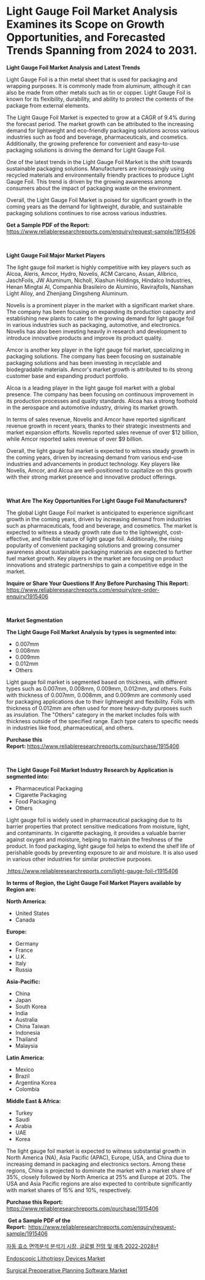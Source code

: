 <p><h1>Light Gauge Foil Market Analysis Examines its Scope on Growth Opportunities, and Forecasted Trends Spanning from 2024 to 2031.</h1></p><p><strong>Light Gauge Foil Market Analysis and Latest Trends</strong></p>
<p><p>Light Gauge Foil is a thin metal sheet that is used for packaging and wrapping purposes. It is commonly made from aluminum, although it can also be made from other metals such as tin or copper. Light Gauge Foil is known for its flexibility, durability, and ability to protect the contents of the package from external elements.</p><p>The Light Gauge Foil Market is expected to grow at a CAGR of 9.4% during the forecast period. The market growth can be attributed to the increasing demand for lightweight and eco-friendly packaging solutions across various industries such as food and beverage, pharmaceuticals, and cosmetics. Additionally, the growing preference for convenient and easy-to-use packaging solutions is driving the demand for Light Gauge Foil.</p><p>One of the latest trends in the Light Gauge Foil Market is the shift towards sustainable packaging solutions. Manufacturers are increasingly using recycled materials and environmentally friendly practices to produce Light Gauge Foil. This trend is driven by the growing awareness among consumers about the impact of packaging waste on the environment.</p><p>Overall, the Light Gauge Foil Market is poised for significant growth in the coming years as the demand for lightweight, durable, and sustainable packaging solutions continues to rise across various industries.</p></p>
<p><strong>Get a Sample PDF of the Report:&nbsp;</strong> <a href="https://www.reliableresearchreports.com/enquiry/request-sample/1915406">https://www.reliableresearchreports.com/enquiry/request-sample/1915406</a></p>
<p>&nbsp;</p>
<p><strong>Light Gauge Foil Major Market Players</strong></p>
<p><p>The light gauge foil market is highly competitive with key players such as Alcoa, Aleris, Amcor, Hydro, Novelis, ACM Carcano, Assan, Alibrico, JaschFoils, JW Aluminum, Nicholl, Xiashun Holdings, Hindalco Industries, Henan Mingtai Al, Companhia Brasileiro de Aluminio, Ravirajfoils, Nanshan Light Alloy, and Zhenjiang Dingsheng Aluminum.</p><p>Novelis is a prominent player in the market with a significant market share. The company has been focusing on expanding its production capacity and establishing new plants to cater to the growing demand for light gauge foil in various industries such as packaging, automotive, and electronics. Novelis has also been investing heavily in research and development to introduce innovative products and improve its product quality.</p><p>Amcor is another key player in the light gauge foil market, specializing in packaging solutions. The company has been focusing on sustainable packaging solutions and has been investing in recyclable and biodegradable materials. Amcor's market growth is attributed to its strong customer base and expanding product portfolio.</p><p>Alcoa is a leading player in the light gauge foil market with a global presence. The company has been focusing on continuous improvement in its production processes and quality standards. Alcoa has a strong foothold in the aerospace and automotive industry, driving its market growth.</p><p>In terms of sales revenue, Novelis and Amcor have reported significant revenue growth in recent years, thanks to their strategic investments and market expansion efforts. Novelis reported sales revenue of over $12 billion, while Amcor reported sales revenue of over $9 billion.</p><p>Overall, the light gauge foil market is expected to witness steady growth in the coming years, driven by increasing demand from various end-use industries and advancements in product technology. Key players like Novelis, Amcor, and Alcoa are well-positioned to capitalize on this growth with their strong market presence and innovative product offerings.</p></p>
<p>&nbsp;</p>
<p><strong>What Are The Key Opportunities For Light Gauge Foil Manufacturers?</strong></p>
<p><p>The global Light Gauge Foil market is anticipated to experience significant growth in the coming years, driven by increasing demand from industries such as pharmaceuticals, food and beverage, and cosmetics. The market is expected to witness a steady growth rate due to the lightweight, cost-effective, and flexible nature of light gauge foil. Additionally, the rising popularity of convenient packaging solutions and growing consumer awareness about sustainable packaging materials are expected to further fuel market growth. Key players in the market are focusing on product innovations and strategic partnerships to gain a competitive edge in the market.</p></p>
<p><strong>Inquire or Share Your Questions If Any Before Purchasing This Report:</strong> <a href="https://www.reliableresearchreports.com/enquiry/pre-order-enquiry/1915406">https://www.reliableresearchreports.com/enquiry/pre-order-enquiry/1915406</a></p>
<p>&nbsp;</p>
<p><strong>Market Segmentation</strong></p>
<p><strong>The Light Gauge Foil Market Analysis by types is segmented into:</strong></p>
<p><ul><li>0.007mm</li><li>0.008mm</li><li>0.009mm</li><li>0.012mm</li><li>Others</li></ul></p>
<p><p>Light gauge foil market is segmented based on thickness, with different types such as 0.007mm, 0.008mm, 0.009mm, 0.012mm, and others. Foils with thickness of 0.007mm, 0.008mm, and 0.009mm are commonly used for packaging applications due to their lightweight and flexibility. Foils with thickness of 0.012mm are often used for more heavy-duty purposes such as insulation. The "Others" category in the market includes foils with thickness outside of the specified range. Each type caters to specific needs in industries like food, pharmaceutical, and others.</p></p>
<p><strong>Purchase this Report:&nbsp;</strong><a href="https://www.reliableresearchreports.com/purchase/1915406">https://www.reliableresearchreports.com/purchase/1915406</a></p>
<p>&nbsp;</p>
<p><strong>The Light Gauge Foil Market Industry Research by Application is segmented into:</strong></p>
<p><ul><li>Pharmaceutical Packaging</li><li>Cigarette Packaging</li><li>Food Packaging</li><li>Others</li></ul></p>
<p><p>Light gauge foil is widely used in pharmaceutical packaging due to its barrier properties that protect sensitive medications from moisture, light, and contaminants. In cigarette packaging, it provides a valuable barrier against oxygen and moisture, helping to maintain the freshness of the product. In food packaging, light gauge foil helps to extend the shelf life of perishable goods by preventing exposure to air and moisture. It is also used in various other industries for similar protective purposes.</p></p>
<p><a href="https://www.reliableresearchreports.com/light-gauge-foil-r1915406">&nbsp;https://www.reliableresearchreports.com/light-gauge-foil-r1915406</a></p>
<p><strong>In terms of Region, the Light Gauge Foil Market Players available by Region are:</strong></p>
<p>
    <p> <strong> North America: </strong>
        <ul>
            <li>United States</li>
            <li>Canada</li>
        </ul>
        </p> 
    <p> <strong> Europe: </strong>
        <ul>
            <li>Germany</li>
            <li>France</li>
            <li>U.K.</li>
            <li>Italy</li>
            <li>Russia</li>
        </ul>
        </p> 
    <p> <strong> Asia-Pacific: </strong>
        <ul>
            <li>China</li>
            <li>Japan</li>
            <li>South Korea</li>
            <li>India</li>
            <li>Australia</li>
            <li>China Taiwan</li>
            <li>Indonesia</li>
            <li>Thailand</li>
            <li>Malaysia</li>
        </ul>
        </p> 
    <p> <strong> Latin America: </strong>
        <ul>
            <li>Mexico</li>
            <li>Brazil</li>
            <li>Argentina Korea</li>
            <li>Colombia</li>
        </ul>
        </p> 
    <p> <strong> Middle East & Africa: </strong>
        <ul>
            <li>Turkey</li>
            <li>Saudi</li>
            <li>Arabia</li>
            <li>UAE</li>
            <li>Korea</li>
        </ul>
    </p>
    </p>
<p><p>The light gauge foil market is expected to witness substantial growth in North America (NA), Asia Pacific (APAC), Europe, USA, and China due to increasing demand in packaging and electronics sectors. Among these regions, China is projected to dominate the market with a market share of 35%, closely followed by North America at 25% and Europe at 20%. The USA and Asia Pacific regions are also expected to contribute significantly with market shares of 15% and 10%, respectively.</p></p>
<p><strong>Purchase this Report: </strong><a href="https://www.reliableresearchreports.com/purchase/1915406">https://www.reliableresearchreports.com/purchase/1915406</a></p>
<p>&nbsp;<strong>Get a Sample PDF of the Report:&nbsp;&nbsp;</strong><a href="https://www.reliableresearchreports.com/enquiry/request-sample/1915406">https://www.reliableresearchreports.com/enquiry/request-sample/1915406</a></p>
<p><strong></strong></p>
<p><p><a href="https://github.com/laholand/Market-Research-Report-List-4/blob/main/5485503130822.md">자동 효소 면역분석 분석기 시장, 글로벌 전망 및 예측 2022-2028년</a></p><p><a href="https://view.publitas.com/reportprime-1/endoscopic-lithotripsy-devices-market-overview-global-market-trends-and-future-prospects-from-2024-to-2031/">Endoscopic Lithotripsy Devices Market</a></p><p><a href="https://github.com/pizolina/Market-Research-Report-List-5/blob/main/surgical-preoperative-planning-software-market.md">Surgical Preoperative Planning Software Market</a></p></p>